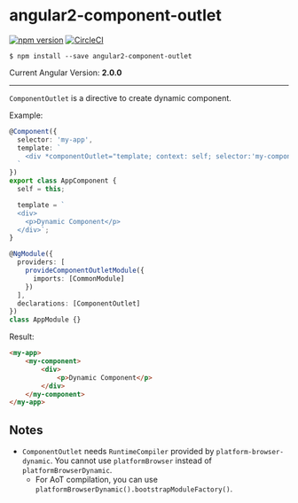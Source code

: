 # angular2-component-outlet

[![npm version](https://badge.fury.io/js/angular2-component-outlet.svg)](https://badge.fury.io/js/angular2-component-outlet)
[![CircleCI](https://circleci.com/gh/laco0416/angular2-component-outlet/tree/master.svg?style=svg)](https://circleci.com/gh/laco0416/angular2-component-outlet/tree/master)

```
$ npm install --save angular2-component-outlet
```

Current Angular Version: **2.0.0**

---

`ComponentOutlet` is a directive to create dynamic component.

Example: 

```ts
@Component({
  selector: 'my-app',
  template: `
    <div *componentOutlet="template; context: self; selector:'my-component'"></div>
  `
})
export class AppComponent {
  self = this;

  template = `
  <div>
    <p>Dynamic Component</p>
  </div>`;
}

@NgModule({
  providers: [
    provideComponentOutletModule({
      imports: [CommonModule]
    })
  ],
  declarations: [ComponentOutlet]
})
class AppModule {}
```

Result: 

```html
<my-app>
    <my-component>
        <div>
            <p>Dynamic Component</p>
        </div>
    </my-component>
</my-app>
```

## Notes

- `ComponentOutlet` needs `RuntimeCompiler` provided by `platform-browser-dynamic`. You cannot use `platformBrowser` instead of `platformBrowserDynamic`.
  - For AoT compilation, you can use `platformBrowserDynamic().bootstrapModuleFactory()`.

